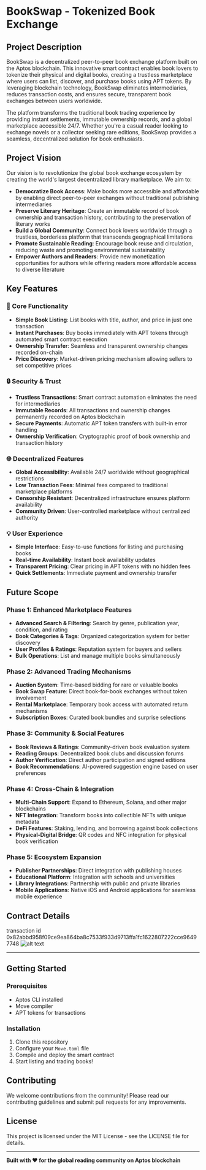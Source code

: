 # BookSwap - Tokenized Book Exchange

## Project Description

BookSwap is a decentralized peer-to-peer book exchange platform built on the Aptos blockchain. This innovative smart contract enables book lovers to tokenize their physical and digital books, creating a trustless marketplace where users can list, discover, and purchase books using APT tokens. By leveraging blockchain technology, BookSwap eliminates intermediaries, reduces transaction costs, and ensures secure, transparent book exchanges between users worldwide.

The platform transforms the traditional book trading experience by providing instant settlements, immutable ownership records, and a global marketplace accessible 24/7. Whether you're a casual reader looking to exchange novels or a collector seeking rare editions, BookSwap provides a seamless, decentralized solution for book enthusiasts.

## Project Vision

Our vision is to revolutionize the global book exchange ecosystem by creating the world's largest decentralized library marketplace. We aim to:

- **Democratize Book Access**: Make books more accessible and affordable by enabling direct peer-to-peer exchanges without traditional publishing intermediaries
- **Preserve Literary Heritage**: Create an immutable record of book ownership and transaction history, contributing to the preservation of literary works
- **Build a Global Community**: Connect book lovers worldwide through a trustless, borderless platform that transcends geographical limitations
- **Promote Sustainable Reading**: Encourage book reuse and circulation, reducing waste and promoting environmental sustainability
- **Empower Authors and Readers**: Provide new monetization opportunities for authors while offering readers more affordable access to diverse literature

## Key Features

### 🔧 Core Functionality
- **Simple Book Listing**: List books with title, author, and price in just one transaction
- **Instant Purchases**: Buy books immediately with APT tokens through automated smart contract execution
- **Ownership Transfer**: Seamless and transparent ownership changes recorded on-chain
- **Price Discovery**: Market-driven pricing mechanism allowing sellers to set competitive prices

### 🔒 Security & Trust
- **Trustless Transactions**: Smart contract automation eliminates the need for intermediaries
- **Immutable Records**: All transactions and ownership changes permanently recorded on Aptos blockchain
- **Secure Payments**: Automatic APT token transfers with built-in error handling
- **Ownership Verification**: Cryptographic proof of book ownership and transaction history

### 🌐 Decentralized Features
- **Global Accessibility**: Available 24/7 worldwide without geographical restrictions
- **Low Transaction Fees**: Minimal fees compared to traditional marketplace platforms
- **Censorship Resistant**: Decentralized infrastructure ensures platform availability
- **Community Driven**: User-controlled marketplace without centralized authority

### 💡 User Experience
- **Simple Interface**: Easy-to-use functions for listing and purchasing books
- **Real-time Availability**: Instant book availability updates
- **Transparent Pricing**: Clear pricing in APT tokens with no hidden fees
- **Quick Settlements**: Immediate payment and ownership transfer

## Future Scope

### Phase 1: Enhanced Marketplace Features
- **Advanced Search & Filtering**: Search by genre, publication year, condition, and rating
- **Book Categories & Tags**: Organized categorization system for better discovery
- **User Profiles & Ratings**: Reputation system for buyers and sellers
- **Bulk Operations**: List and manage multiple books simultaneously

### Phase 2: Advanced Trading Mechanisms
- **Auction System**: Time-based bidding for rare or valuable books
- **Book Swap Feature**: Direct book-for-book exchanges without token involvement
- **Rental Marketplace**: Temporary book access with automated return mechanisms
- **Subscription Boxes**: Curated book bundles and surprise selections

### Phase 3: Community & Social Features
- **Book Reviews & Ratings**: Community-driven book evaluation system
- **Reading Groups**: Decentralized book clubs and discussion forums
- **Author Verification**: Direct author participation and signed editions
- **Book Recommendations**: AI-powered suggestion engine based on user preferences

### Phase 4: Cross-Chain & Integration
- **Multi-Chain Support**: Expand to Ethereum, Solana, and other major blockchains
- **NFT Integration**: Transform books into collectible NFTs with unique metadata
- **DeFi Features**: Staking, lending, and borrowing against book collections
- **Physical-Digital Bridge**: QR codes and NFC integration for physical book verification

### Phase 5: Ecosystem Expansion
- **Publisher Partnerships**: Direct integration with publishing houses
- **Educational Platform**: Integration with schools and universities
- **Library Integrations**: Partnership with public and private libraries
- **Mobile Applications**: Native iOS and Android applications for seamless mobile experience

## Contract Details
transaction id 0x82abbd958f09ce9ea864ba8c7533f933d9713ffa1fc1622807222cce96497748
![alt text](<Screenshot (1).png>)

---

## Getting Started

### Prerequisites
- Aptos CLI installed
- Move compiler
- APT tokens for transactions

### Installation
1. Clone this repository
2. Configure your `Move.toml` file
3. Compile and deploy the smart contract
4. Start listing and trading books!

## Contributing

We welcome contributions from the community! Please read our contributing guidelines and submit pull requests for any improvements.

## License

This project is licensed under the MIT License - see the LICENSE file for details.

---

**Built with ❤️ for the global reading community on Aptos blockchain**